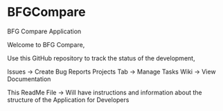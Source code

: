 # BFGCompare
BFG Compare Application

Welcome to BFG Compare,

Use this GitHub repository to track the status of the development, 

Issues -> Create Bug Reports
Projects Tab -> Manage Tasks
Wiki -> View Documentation


This ReadMe File -> Will have instructions and information about the structure of the Application for Developers
